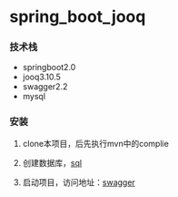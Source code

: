 # spring_boot_jooq

### 技术栈
+ springboot2.0
+ jooq3.10.5
+ swagger2.2
+ mysql

### 安装
1. clone本项目，后先执行mvn中的complie

2. 创建数据库，[sql](sql/springboot.sql)

3. 启动项目，访问地址：[swagger](http://localhost:9090/swagger-ui.html)

